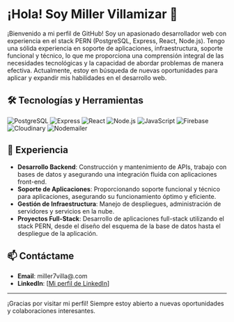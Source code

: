 # ¡Hola! Soy Miller Villamizar 👋

¡Bienvenido a mi perfil de GitHub! Soy un apasionado desarrollador web con experiencia en el stack PERN (PostgreSQL, Express, React, Node.js). Tengo una sólida experiencia en soporte de aplicaciones, infraestructura, soporte funcional y técnico, lo que me proporciona una comprensión integral de las necesidades tecnológicas y la capacidad de abordar problemas de manera efectiva. Actualmente, estoy en búsqueda de nuevas oportunidades para aplicar y expandir mis habilidades en el desarrollo web.

## 🛠️ Tecnologías y Herramientas

![PostgreSQL](https://img.shields.io/badge/-PostgreSQL-336791?style=flat&logo=postgresql&logoColor=white)
![Express](https://img.shields.io/badge/-Express-000000?style=flat&logo=express&logoColor=white)
![React](https://img.shields.io/badge/-React-61DAFB?style=flat&logo=react&logoColor=white)
![Node.js](https://img.shields.io/badge/-Node.js-339933?style=flat&logo=node.js&logoColor=white)
![JavaScript](https://img.shields.io/badge/-JavaScript-F7DF1E?style=flat&logo=javascript&logoColor=white)
![Firebase](https://img.shields.io/badge/-Firebase-FFCA28?style=flat&logo=firebase&logoColor=white)
![Cloudinary](https://img.shields.io/badge/-Cloudinary-3448C5?style=flat&logo=cloudinary&logoColor=white)
![Nodemailer](https://img.shields.io/badge/-Nodemailer-0A66C2?style=flat&logo=nodemailer&logoColor=white)

## 💼 Experiencia

- **Desarrollo Backend**: Construcción y mantenimiento de APIs, trabajo con bases de datos y asegurando una integración fluida con aplicaciones front-end.
- **Soporte de Aplicaciones**: Proporcionando soporte funcional y técnico para aplicaciones, asegurando su funcionamiento óptimo y eficiente.
- **Gestión de Infraestructura**: Manejo de despliegues, administración de servidores y servicios en la nube.
- **Proyectos Full-Stack**: Desarrollo de aplicaciones full-stack utilizando el stack PERN, desde el diseño del esquema de la base de datos hasta el despliegue de la aplicación.

## 📫 Contáctame

- **Email**: miller7villa@.com
- **LinkedIn**: [[Mi perfil de LinkedIn](https://www.linkedin.com/in/miller-villa/)]
---

¡Gracias por visitar mi perfil! Siempre estoy abierto a nuevas oportunidades y colaboraciones interesantes.
